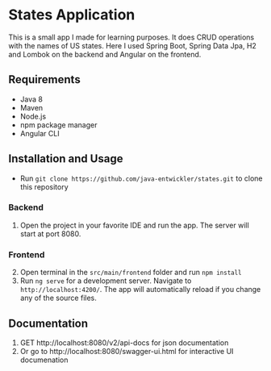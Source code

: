 # States Application

This is a small app I made for learning purposes. It does CRUD operations with the names of US states. Here I used Spring Boot, Spring Data Jpa, H2 and Lombok on the backend and Angular on the frontend.

## Requirements

* Java 8
* Maven
* Node.js
* npm package manager
* Angular CLI


## Installation and Usage
* Run `git clone https://github.com/java-entwickler/states.git` to clone this repository

### Backend
1. Open the project in your favorite IDE and run the app. The server will start at port 8080.

### Frontend
2. Open terminal in the `src/main/frontend` folder and run `npm install`
2. Run `ng serve` for a development server. Navigate to `http://localhost:4200/`. The app will automatically reload if you change any of the source files.

## Documentation
1. GET http://localhost:8080/v2/api-docs for json documentation
1. Or go to http://localhost:8080/swagger-ui.html for interactive UI documenation
